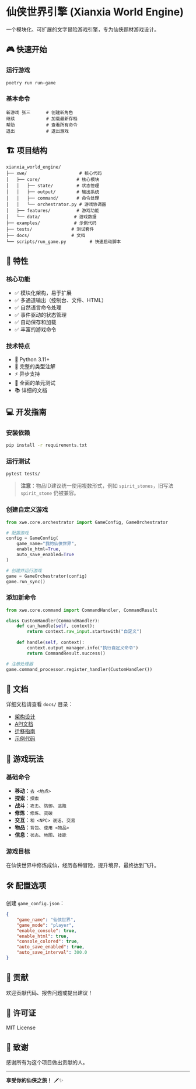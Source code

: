 # 仙侠世界引擎 (Xianxia World Engine)

一个模块化、可扩展的文字冒险游戏引擎，专为仙侠题材游戏设计。

## 🎮 快速开始

### 运行游戏
```bash
poetry run run-game
```

### 基本命令
```
新游戏 张三      # 创建新角色
继续            # 加载最新存档
帮助            # 查看所有命令
退出            # 退出游戏
```

## 🏗️ 项目结构

```
xianxia_world_engine/
├── xwe/                    # 核心代码
│   ├── core/              # 核心模块
│   │   ├── state/         # 状态管理
│   │   ├── output/        # 输出系统
│   │   ├── command/       # 命令处理
│   │   └── orchestrator.py # 游戏协调器
│   ├── features/          # 游戏功能
│   └── data/             # 游戏数据
├── examples/             # 示例代码
├── tests/               # 测试套件
├── docs/                # 文档
└── scripts/run_game.py         # 快速启动脚本
```

## 🚀 特性

### 核心功能
- ✅ 模块化架构，易于扩展
- ✅ 多通道输出（控制台、文件、HTML）
- ✅ 自然语言命令处理
- ✅ 事件驱动的状态管理
- ✅ 自动保存和加载
- ✅ 丰富的游戏命令

### 技术特点
- 🐍 Python 3.11+
- 📝 完整的类型注解
- ⚡ 异步支持
- 🧪 全面的单元测试
- 📚 详细的文档

## 💻 开发指南

### 安装依赖
```bash
pip install -r requirements.txt
```

### 运行测试
```bash
pytest tests/
```

> **注意**：物品ID建议统一使用複数形式，例如 `spirit_stones`，旧写法
> `spirit_stone` 仍被兼容。

### 创建自定义游戏
```python
from xwe.core.orchestrator import GameConfig, GameOrchestrator

# 配置游戏
config = GameConfig(
    game_name="我的仙侠世界",
    enable_html=True,
    auto_save_enabled=True
)

# 创建并运行游戏
game = GameOrchestrator(config)
game.run_sync()
```

### 添加新命令
```python
from xwe.core.command import CommandHandler, CommandResult

class CustomHandler(CommandHandler):
    def can_handle(self, context):
        return context.raw_input.startswith("自定义")
    
    def handle(self, context):
        context.output_manager.info("执行自定义命令")
        return CommandResult.success()

# 注册处理器
game.command_processor.register_handler(CustomHandler())
```

## 📖 文档

详细文档请查看 `docs/` 目录：
- [架构设计](docs/architecture/modular_design.md)
- [API文档](docs/api/)
- [迁移指南](docs/migration/)
- [示例代码](examples/)

## 🎯 游戏玩法

### 基础命令
- **移动**：`去 <地点>`
- **探索**：`探索`
- **战斗**：`攻击`、`防御`、`逃跑`
- **修炼**：`修炼`、`突破`
- **交互**：`和 <NPC> 说话`、`交易`
- **物品**：`背包`、`使用 <物品>`
- **信息**：`状态`、`地图`、`技能`

### 游戏目标
在仙侠世界中修炼成仙，经历各种冒险，提升境界，最终达到飞升。

## 🛠️ 配置选项

创建 `game_config.json`：
```json
{
    "game_name": "仙侠世界",
    "game_mode": "player",
    "enable_console": true,
    "enable_html": true,
    "console_colored": true,
    "auto_save_enabled": true,
    "auto_save_interval": 300.0
}
```

## 🤝 贡献

欢迎贡献代码、报告问题或提出建议！

## 📄 许可证

MIT License

## 🙏 致谢

感谢所有为这个项目做出贡献的人。

---

**享受你的仙侠之旅！** 🗡️✨
